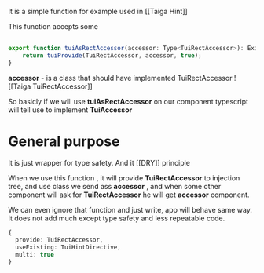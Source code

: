 It is a simple function for example used in [[Taiga Hint]]

This function accepts some 

```ts
  
export function tuiAsRectAccessor(accessor: Type<TuiRectAccessor>): ExistingProvider {  
    return tuiProvide(TuiRectAccessor, accessor, true);  
}
```

**accessor** - is a class that should have implemented TuiRectAccessor 
![[Taiga TuiRectAccessor]]

So basicly if we will use **tuiAsRectAccessor** on our component typescript will tell use to implement **TuiAccessor**


# General purpose
It is just wrapper for type safety. And it  [[DRY]] principle


When we use this function , it will provide **TuiRectAccessor** to injection tree, and use class we send ass **accessor** , and when some other component will ask for **TuiRectAccessor** he will get **accessor** component.

We can even ignore that function and just write, app will behave same way. It does not add much except type safety and less repeatable code.  
```ts
{
  provide: TuiRectAccessor,
  useExisting: TuiHintDirective,
  multi: true
}
```

